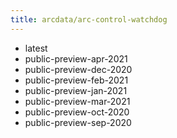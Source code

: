 ```yaml
---
title: arcdata/arc-control-watchdog
---
```

- latest
- public-preview-apr-2021
- public-preview-dec-2020
- public-preview-feb-2021
- public-preview-jan-2021
- public-preview-mar-2021
- public-preview-oct-2020
- public-preview-sep-2020
